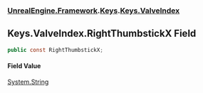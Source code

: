 ### [UnrealEngine.Framework](./UnrealEngine-Framework.md 'UnrealEngine.Framework').[Keys](./Keys.md 'UnrealEngine.Framework.Keys').[Keys.ValveIndex](./Keys-ValveIndex.md 'UnrealEngine.Framework.Keys.ValveIndex')
## Keys.ValveIndex.RightThumbstickX Field
  
```csharp
public const RightThumbstickX;
```
#### Field Value
[System.String](https://docs.microsoft.com/en-us/dotnet/api/System.String 'System.String')  
